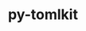 ---
title: "py-tomlkit"
layout: cache
categories: [package, develop]
meta: {"versions": ["0.12.1"], "compilers": ["gcc@=11.1.0", "gcc@=11.4.0", "gcc@=9.4.0", "oneapi@=2023.2.0"], "oss": ["ubuntu20.04", "ubuntu22.04"], "platforms": ["linux"], "targets": ["aarch64", "neoverse_v1", "ppc64le", "x86_64_v3"], "stacks": ["data-vis-sdk", "e4s", "e4s-aarch64", "e4s-neoverse_v1", "e4s-oneapi", "e4s-power", "root"], "num_specs": 10, "num_specs_by_stack": {"root": 10, "e4s-neoverse_v1": 1, "e4s-power": 2, "data-vis-sdk": 2, "e4s": 2, "e4s-oneapi": 2, "e4s-aarch64": 1}}
spec_details: [{"hash": "s4m3beyiz42d6q2zbiqfqxekeermlcz6", "compiler": "gcc@=11.4.0", "versions": ["0.12.1"], "os": "ubuntu20.04", "platform": "linux", "target": "neoverse_v1", "variants": ["build_system=python_pip"], "stacks": ["root", "e4s-neoverse_v1"], "size": "-", "tarball": "https://binaries.spack.io/develop/build_cache/linux-ubuntu20.04-neoverse_v1/gcc-11.4.0/py-tomlkit-0.12.1/linux-ubuntu20.04-neoverse_v1-gcc-11.4.0-py-tomlkit-0.12.1-s4m3beyiz42d6q2zbiqfqxekeermlcz6.spack"}, {"hash": "d2gjygu4c46wgkejneoncpyjxws2jdgn", "compiler": "gcc@=9.4.0", "versions": ["0.12.1"], "os": "ubuntu20.04", "platform": "linux", "target": "ppc64le", "variants": ["build_system=python_pip"], "stacks": ["e4s-power", "root"], "size": "-", "tarball": "https://binaries.spack.io/develop/build_cache/linux-ubuntu20.04-ppc64le/gcc-9.4.0/py-tomlkit-0.12.1/linux-ubuntu20.04-ppc64le-gcc-9.4.0-py-tomlkit-0.12.1-d2gjygu4c46wgkejneoncpyjxws2jdgn.spack"}, {"hash": "xumpjoagt3sdlpi5rw6dqp4ftxzauhnt", "compiler": "gcc@=9.4.0", "versions": ["0.12.1"], "os": "ubuntu20.04", "platform": "linux", "target": "ppc64le", "variants": ["build_system=python_pip"], "stacks": ["e4s-power", "root"], "size": "-", "tarball": "https://binaries.spack.io/develop/build_cache/linux-ubuntu20.04-ppc64le/gcc-9.4.0/py-tomlkit-0.12.1/linux-ubuntu20.04-ppc64le-gcc-9.4.0-py-tomlkit-0.12.1-xumpjoagt3sdlpi5rw6dqp4ftxzauhnt.spack"}, {"hash": "4sogunwnab3dmr2l6bccxot6krtn23iq", "compiler": "gcc@=11.1.0", "versions": ["0.12.1"], "os": "ubuntu20.04", "platform": "linux", "target": "x86_64_v3", "variants": ["build_system=python_pip"], "stacks": ["data-vis-sdk", "root"], "size": "-", "tarball": "https://binaries.spack.io/develop/build_cache/linux-ubuntu20.04-x86_64_v3/gcc-11.1.0/py-tomlkit-0.12.1/linux-ubuntu20.04-x86_64_v3-gcc-11.1.0-py-tomlkit-0.12.1-4sogunwnab3dmr2l6bccxot6krtn23iq.spack"}, {"hash": "fvcbpkefxcg25ng4t3bycez5so4qwy6o", "compiler": "gcc@=11.1.0", "versions": ["0.12.1"], "os": "ubuntu20.04", "platform": "linux", "target": "x86_64_v3", "variants": ["build_system=python_pip"], "stacks": ["data-vis-sdk", "root"], "size": "-", "tarball": "https://binaries.spack.io/develop/build_cache/linux-ubuntu20.04-x86_64_v3/gcc-11.1.0/py-tomlkit-0.12.1/linux-ubuntu20.04-x86_64_v3-gcc-11.1.0-py-tomlkit-0.12.1-fvcbpkefxcg25ng4t3bycez5so4qwy6o.spack"}, {"hash": "fskv3fwlwvsohggngbkglhaj22ek7em4", "compiler": "gcc@=11.4.0", "versions": ["0.12.1"], "os": "ubuntu20.04", "platform": "linux", "target": "x86_64_v3", "variants": ["build_system=python_pip"], "stacks": ["root", "e4s"], "size": "-", "tarball": "https://binaries.spack.io/develop/build_cache/linux-ubuntu20.04-x86_64_v3/gcc-11.4.0/py-tomlkit-0.12.1/linux-ubuntu20.04-x86_64_v3-gcc-11.4.0-py-tomlkit-0.12.1-fskv3fwlwvsohggngbkglhaj22ek7em4.spack"}, {"hash": "w6gwf6nzfdz67pbx3lir6qwfd5onv7ot", "compiler": "gcc@=11.4.0", "versions": ["0.12.1"], "os": "ubuntu20.04", "platform": "linux", "target": "x86_64_v3", "variants": ["build_system=python_pip"], "stacks": ["root", "e4s"], "size": "-", "tarball": "https://binaries.spack.io/develop/build_cache/linux-ubuntu20.04-x86_64_v3/gcc-11.4.0/py-tomlkit-0.12.1/linux-ubuntu20.04-x86_64_v3-gcc-11.4.0-py-tomlkit-0.12.1-w6gwf6nzfdz67pbx3lir6qwfd5onv7ot.spack"}, {"hash": "3omjcjl525ldgkfej2gekud4qchbzc5i", "compiler": "oneapi@=2023.2.0", "versions": ["0.12.1"], "os": "ubuntu20.04", "platform": "linux", "target": "x86_64_v3", "variants": ["build_system=python_pip"], "stacks": ["root", "e4s-oneapi"], "size": "-", "tarball": "https://binaries.spack.io/develop/build_cache/linux-ubuntu20.04-x86_64_v3/oneapi-2023.2.0/py-tomlkit-0.12.1/linux-ubuntu20.04-x86_64_v3-oneapi-2023.2.0-py-tomlkit-0.12.1-3omjcjl525ldgkfej2gekud4qchbzc5i.spack"}, {"hash": "3aoyt4fecf6b4zvw7twujkcd4rfx3ifd", "compiler": "oneapi@=2023.2.0", "versions": ["0.12.1"], "os": "ubuntu20.04", "platform": "linux", "target": "x86_64_v3", "variants": ["build_system=python_pip"], "stacks": ["root", "e4s-oneapi"], "size": "-", "tarball": "https://binaries.spack.io/develop/build_cache/linux-ubuntu20.04-x86_64_v3/oneapi-2023.2.0/py-tomlkit-0.12.1/linux-ubuntu20.04-x86_64_v3-oneapi-2023.2.0-py-tomlkit-0.12.1-3aoyt4fecf6b4zvw7twujkcd4rfx3ifd.spack"}, {"hash": "tmjhsyjreivjm2zbvp2poyvw3yi7hhl2", "compiler": "gcc@=11.4.0", "versions": ["0.12.1"], "os": "ubuntu22.04", "platform": "linux", "target": "aarch64", "variants": ["build_system=python_pip"], "stacks": ["e4s-aarch64", "root"], "size": "-", "tarball": "https://binaries.spack.io/develop/build_cache/linux-ubuntu22.04-aarch64/gcc-11.4.0/py-tomlkit-0.12.1/linux-ubuntu22.04-aarch64-gcc-11.4.0-py-tomlkit-0.12.1-tmjhsyjreivjm2zbvp2poyvw3yi7hhl2.spack"}]
---